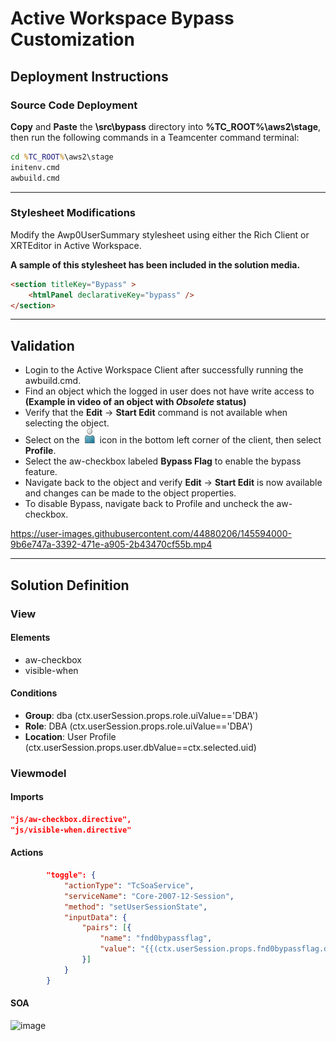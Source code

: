 # Active Workspace Bypass Customization

## Deployment Instructions
### Source Code Deployment
**Copy** and **Paste** the **\src\bypass** directory into **%TC_ROOT%\aws2\stage**, then run the following commands in a Teamcenter command terminal:
``` cmd
cd %TC_ROOT%\aws2\stage
initenv.cmd
awbuild.cmd
```
___
### Stylesheet Modifications
Modify the Awp0UserSummary stylesheet using either the Rich Client or XRTEditor in Active Workspace.

**A sample of this stylesheet has been included in the solution media.**

``` html
<section titleKey="Bypass" >
    <htmlPanel declarativeKey="bypass" />
</section>
```
___
## Validation
- Login to the Active Workspace Client after successfully running the awbuild.cmd.
- Find an object which the logged in user does not have write access to **(Example in video of an object with *Obsolete* status)**
- Verify that the **Edit** &rarr; **Start Edit** command is not available when selecting the object.
- Select on the <img src="./typePerson48.svg" width="24" height="24"> icon in the bottom left corner of the client, then select **Profile**.
- Select the aw-checkbox labeled **Bypass Flag** to enable the bypass feature.
- Navigate back to the object and verify **Edit** &rarr; **Start Edit** is now available and changes can be made to the object properties.
- To disable Bypass, navigate back to Profile and uncheck the aw-checkbox.

https://user-images.githubusercontent.com/44880206/145594000-9b6e747a-3392-471e-a905-2b43470cf55b.mp4


___
## Solution Definition

### View
#### Elements
- aw-checkbox
- visible-when
#### Conditions
- **Group**: dba (ctx.userSession.props.role.uiValue=='DBA')
- **Role**: DBA (ctx.userSession.props.role.uiValue=='DBA')
- **Location**: User Profile (ctx.userSession.props.user.dbValue==ctx.selected.uid)

### Viewmodel
#### Imports
``` json
"js/aw-checkbox.directive",
"js/visible-when.directive"
```
#### Actions
``` json
        "toggle": {
            "actionType": "TcSoaService",
            "serviceName": "Core-2007-12-Session",
            "method": "setUserSessionState",
            "inputData": {
                "pairs": [{
                    "name": "fnd0bypassflag",
                    "value": "{{(ctx.userSession.props.fnd0bypassflag.dbValue) ? '1' : '0'}}"
                }]
            }
        }
```
#### SOA
![image](https://user-images.githubusercontent.com/44880206/145596241-9ad84fa1-9f0a-4426-bd93-fcfd94616250.png)


